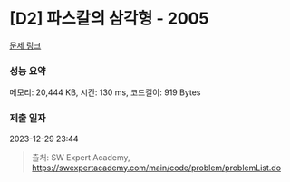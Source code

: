 # [D2] 파스칼의 삼각형 - 2005 

[문제 링크](https://swexpertacademy.com/main/code/problem/problemDetail.do?contestProbId=AV5P0-h6Ak4DFAUq) 

### 성능 요약

메모리: 20,444 KB, 시간: 130 ms, 코드길이: 919 Bytes

### 제출 일자

2023-12-29 23:44



> 출처: SW Expert Academy, https://swexpertacademy.com/main/code/problem/problemList.do